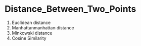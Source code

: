 # Distance_Between_Two_Points

1. Euclidean distance
2. Manhattanmanhattan distance 
3. Minkowski  distance
4. Cosine Similarity 

